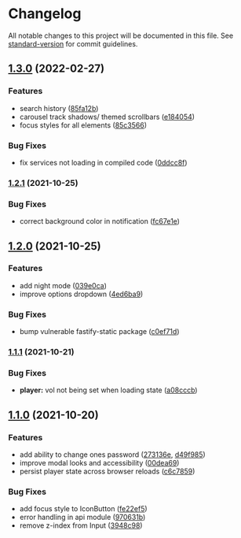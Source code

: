 # Changelog

All notable changes to this project will be documented in this file. See [standard-version](https://github.com/conventional-changelog/standard-version) for commit guidelines.

## [1.3.0](https://github.com/paulschwoerer/leafplayer/compare/v1.2.1...v1.3.0) (2022-02-27)


### Features

* search history ([85fa12b](https://github.com/paulschwoerer/leafplayer/commit/85fa12b9606a5804969a208689c444c3fc9f6bd7))
* carousel track shadows/ themed scrollbars ([e184054](https://github.com/paulschwoerer/leafplayer/commit/e184054a384c3e8f2d3c83959c2ce83f1cbc4aca))
* focus styles for all elements ([85c3566](https://github.com/paulschwoerer/leafplayer/commit/85c3566f7a276924a1df29025a39fb6147c5cd37))


### Bug Fixes

* fix services not loading in compiled code ([0ddcc8f](https://github.com/paulschwoerer/leafplayer/commit/0ddcc8f40f122c173de60625c634c9bf77b72afd))

### [1.2.1](https://github.com/paulschwoerer/leafplayer/compare/v1.2.0...v1.2.1) (2021-10-25)


### Bug Fixes

* correct background color in notification ([fc67e1e](https://github.com/paulschwoerer/leafplayer/commit/fc67e1eed8e3eee98b3b71018e01e03c160426c4))

## [1.2.0](https://github.com/paulschwoerer/leafplayer/compare/v1.1.1...v1.2.0) (2021-10-25)


### Features

* add night mode ([039e0ca](https://github.com/paulschwoerer/leafplayer/commit/039e0ca1fc129512ad4700e080542966aaf9c891))
* improve options dropdown ([4ed6ba9](https://github.com/paulschwoerer/leafplayer/commit/4ed6ba920d0f12b8b00fb0c352baa4ca4f67f1ea))


### Bug Fixes

* bump vulnerable fastify-static package ([c0ef71d](https://github.com/paulschwoerer/leafplayer/commit/c0ef71d6e4790d262aed91d7793b53f85ab2270a))

### [1.1.1](https://github.com/paulschwoerer/leafplayer/compare/v1.1.0...v1.1.1) (2021-10-21)


### Bug Fixes

* **player:** vol not being set when loading state ([a08cccb](https://github.com/paulschwoerer/leafplayer/commit/a08cccb932d089a7357c10c6139f9d69ae75204b))

## [1.1.0](https://github.com/paulschwoerer/leafplayer/compare/v1.0.0...v1.1.0) (2021-10-20)


### Features

* add ability to change ones password ([273136e](https://github.com/paulschwoerer/leafplayer/commit/273136e122a2a514a61f21677ca3f413f4f1cb9b), [d49f985](https://github.com/paulschwoerer/leafplayer/commit/d49f98590ff6afebc1d275d82e0a2acecbb71551))
* improve modal looks and accessibility ([00dea69](https://github.com/paulschwoerer/leafplayer/commit/00dea69502fd08b14058d61ff18d244676998d60))
* persist player state across browser reloads ([c6c7859](https://github.com/paulschwoerer/leafplayer/commit/c6c785975fd4895a995e2e73be2600a1e12bc4be))


### Bug Fixes

* add focus style to IconButton ([fe22ef5](https://github.com/paulschwoerer/leafplayer/commit/fe22ef59de65757fc984e69440904b6ec5e370fc))
* error handling in api module ([970631b](https://github.com/paulschwoerer/leafplayer/commit/970631b9de995c95dbdffe5e0a64d57086ce5cd7))
* remove z-index from Input ([3948c98](https://github.com/paulschwoerer/leafplayer/commit/3948c98fe9a20299150e5efc4fc86295dffdb937))

